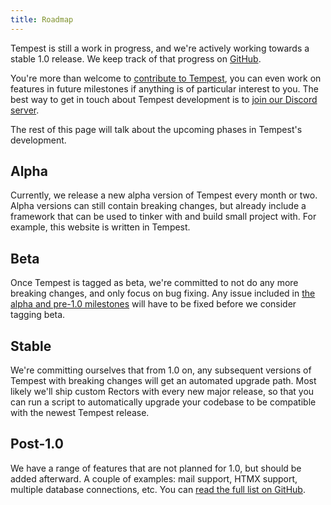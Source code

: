 ```yaml
---
title: Roadmap
---
```


Tempest is still a work in progress, and we're actively working towards a stable 1.0 release. We keep track of that progress on [GitHub](https://github.com/tempestphp/tempest-framework/milestones).

You're more than welcome to [contribute to Tempest](https://github.com/tempestphp/tempest-framework), you can even work on features in future milestones if anything is of particular interest to you. The best way to get in touch about Tempest development is to [join our Discord server](https://discord.gg/pPhpTGUMPQ).

The rest of this page will talk about the upcoming phases in Tempest's development.

## Alpha

Currently, we release a new alpha version of Tempest every month or two. Alpha versions can still contain breaking changes, but already include a framework that can be used to tinker with and build small project with. For example, this website is written in Tempest.

## Beta

Once Tempest is tagged as beta, we're committed to not do any more breaking changes, and only focus on bug fixing. Any issue included in [the alpha and pre-1.0 milestones](https://github.com/tempestphp/tempest-framework/milestones) will have to be fixed before we consider tagging beta.

## Stable

We're committing ourselves that from 1.0 on, any subsequent versions of Tempest with breaking changes will get an automated upgrade path. Most likely we'll ship custom Rectors with every new major release, so that you can run a script to automatically upgrade your codebase to be compatible with the newest Tempest release.

## Post-1.0

We have a range of features that are not planned for 1.0, but should be added afterward. A couple of examples: mail support, HTMX support, multiple database connections, etc. You can [read the full list on GitHub](https://github.com/tempestphp/tempest-framework/milestone/13).

